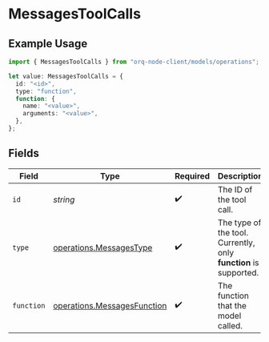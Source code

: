 # MessagesToolCalls

## Example Usage

```typescript
import { MessagesToolCalls } from "orq-node-client/models/operations";

let value: MessagesToolCalls = {
  id: "<id>",
  type: "function",
  function: {
    name: "<value>",
    arguments: "<value>",
  },
};
```

## Fields

| Field                                                                      | Type                                                                       | Required                                                                   | Description                                                                |
| -------------------------------------------------------------------------- | -------------------------------------------------------------------------- | -------------------------------------------------------------------------- | -------------------------------------------------------------------------- |
| `id`                                                                       | *string*                                                                   | :heavy_check_mark:                                                         | The ID of the tool call.                                                   |
| `type`                                                                     | [operations.MessagesType](../../models/operations/messagestype.md)         | :heavy_check_mark:                                                         | The type of the tool. Currently, only **function** is supported.           |
| `function`                                                                 | [operations.MessagesFunction](../../models/operations/messagesfunction.md) | :heavy_check_mark:                                                         | The function that the model called.                                        |